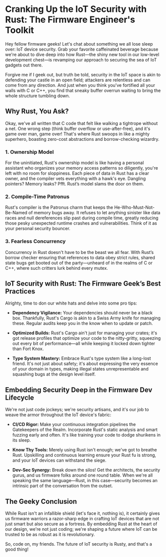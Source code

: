 # Cranking Up the IoT Security with Rust: The Firmware Engineer's Toolkit

Hey fellow firmware geeks! Let's chat about something we all lose sleep over: IoT device security. Grab your favorite caffeinated beverage because we're about to dive deep into how Rust—the shiny new tool in our low-level development chest—is revamping our approach to securing the sea of IoT gadgets out there.

Forgive me if I geek out, but truth be told, security in the IoT space is akin to defending your castle in an open field; attackers are relentless and can come from any direction. And just when you think you've fortified all your walls with C or C++, you find that sneaky buffer overrun waiting to bring the whole structure tumbling down.

## Why Rust, You Ask?

Okay, we've all written that C code that felt like walking a tightrope without a net. One wrong step (think buffer overflow or use-after-free), and it's game over man, game over! That's where Rust swoops in like a mighty superhero, boasting zero-cost abstractions and borrow-checking wizardry.

### 1. Ownership Model

For the uninitiated, Rust's ownership model is like having a personal assistant who organizes your memory access patterns so diligently, you're left with no room for sloppiness. Each piece of data in Rust has a clear owner, and the compiler vets everything with a hawk's eye. Dangling pointers? Memory leaks? Pfft. Rust’s model slams the door on them.

### 2. Compile-Time Patronus

Rust's compiler is the Patronus charm that keeps the He-Who-Must-Not-Be-Named of memory bugs away. It refuses to let anything sinister like data races and null dereferences slip past during compile time, greatly reducing those pesky unexpected runtime crashes and vulnerabilities. Think of it as your personal security bouncer.

### 3. Fearless Concurrency

Concurrency in Rust doesn't have to be the beast we all fear. With Rust’s borrow checker ensuring that references to data obey strict rules, shared state bugs get booted out of the party—unheard of in the realms of C or C++, where such critters lurk behind every mutex.

## IoT Security with Rust: The Firmware Geek’s Best Practices

Alrighty, time to don our white hats and delve into some pro tips:

- **Dependency Vigilance:** Your dependencies should never be a black box. Thankfully, Rust's Cargo is akin to a Swiss Army knife for managing these. Regular audits keep you in the know when to update or patch.

- **Optimized Builds:** Rust's Cargo ain't just for managing your crates; it's got release profiles that optimize your code to the nitty-gritty, squeezing out every bit of performance—all while keeping it locked down tighter than Fort Knox.

- **Type System Mastery:** Embrace Rust's type system like a long-lost friend. It's not just about safety; it's about expressing the very essence of your domain in types, making illegal states unrepresentable and squashing bugs at the design level itself.

## Embedding Security Deep in the Firmware Dev Lifecycle

We're not just code jockeys; we're security artisans, and it's our job to weave the armor throughout the IoT device's fabric:

- **CI/CD Rigor:** Make your continuous integration pipelines the Gatekeepers of the Realm. Incorporate Rust's static analysis and smart fuzzing early and often. It's like training your code to dodge shurikens in its sleep.

- **Know Thy Tools:** Merely using Rust isn't enough; we've got to breathe Rust. Upskilling and continuous learning ensure your Rust fu is strong, and your IoT devices can withstand the siege.

- **Dev-Sec Synergy:** Break down the silos! Get the architects, the security gurus, and us firmware folks around one round table. When we're all speaking the same language—Rust, in this case—security becomes an intrinsic part of the conversation from the outset.

## The Geeky Conclusion

While Rust isn't an infallible shield (let's face it, nothing is), it certainly gives us firmware warriors a razor-sharp edge in crafting IoT devices that are not just smart but also secure as a fortress. By embedding Rust at the heart of our design, we're not just coding; we're shaping a future where IoT can be trusted to be as robust as it is revolutionary.

So, code on, my friends. The future of IoT security is Rusty, and that's a good thing!
